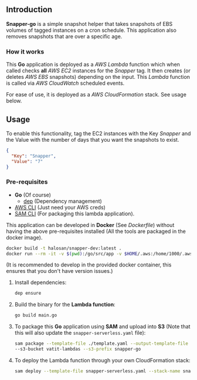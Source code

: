 ## Introduction

**Snapper-go** is a simple snapshot helper that takes snapshots of EBS volumes
of tagged instances on a cron schedule. This application also removes snapshots
that are over a specific age.

### How it works
This **Go** application is deployed as a _AWS Lambda_ function which when called
checks **all** _AWS EC2_ instances for the _Snapper_ tag. It then creates (or deletes
_AWS EBS_ snapshots) depending on the input. This _Lambda_ function is called
via _AWS CloudWatch_ scheduled events.

For ease of use, it is deployed as a _AWS CloudFormation_ stack. See usage
below.

## Usage

To enable this functionality, tag the EC2 instances with the Key _Snapper_ and
the Value with the number of days that you want the snapshots to exist.

```json
{
  "Key": "Snapper",
  "Value": "7"
}
```

### Pre-requisites
- **Go** (Of course)
  - [dep](https://github.com/golang/dep) (Dependency management)
- [AWS CLI](https://docs.aws.amazon.com/cli/latest/userguide/cli-chap-welcome.html<Paste>) (Just need your AWS creds)
- [SAM CLI](https://github.com/awslabs/aws-sam-cli) (For packaging this
  lambda application).

This application can be developed in **Docker** (See _Dockerfile_) without having
the above pre-requisites installed (All the tools are packaged in the docker
image).

```bash
docker build -t halosan/snapper-dev:latest .
docker run --rm -it -v $(pwd):/go/src/app -v $HOME/.aws:/home/1000/.aws halosan/snapper-dev:latest bash
```

(It is recommended to develop in the provided docker container, this ensures that
you don't have version issues.)

1. Install dependencies:

    ```bash
    dep ensure
    ```
2. Build the binary for the **Lambda function**:

    ```bash
    go build main.go
    ```

3. To package this **Go** application using **SAM** and upload into **S3** (Note that
   this will also update the `snapper-serverless.yaml` file):

    ```bash
    sam package --template-file ./template.yaml --output-template-file snapper-serverless.yaml \
    --s3-bucket vatit-lambdas --s3-prefix snapper-go
    ```

4. To deploy the Lambda function through your own CloudFormation stack:

    ```bash
    sam deploy --template-file snapper-serverless.yaml --stack-name snapper
    ```
